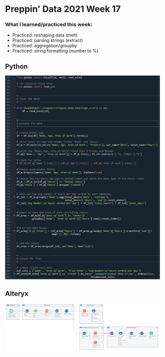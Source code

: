 # Preppin' Data 2021 Week 17

### What I learned/practiced this week:
* Practiced: reshaping data (melt)
* Practiced: parsing strings (extract)
* Practiced: aggregation/groupby
* Practiced: string formatting (number to %)

## Python
<a href="preppin-data-2021-17.py">
<img src="img-python-code-2021-17.png?raw=true" alt="Python code">
</a>

## Alteryx
<a href="preppin-data-2021-17.yxmd">
<img src="img-alteryx-2021-17.png?raw=true" alt="Alteryx workflow">
</a>
